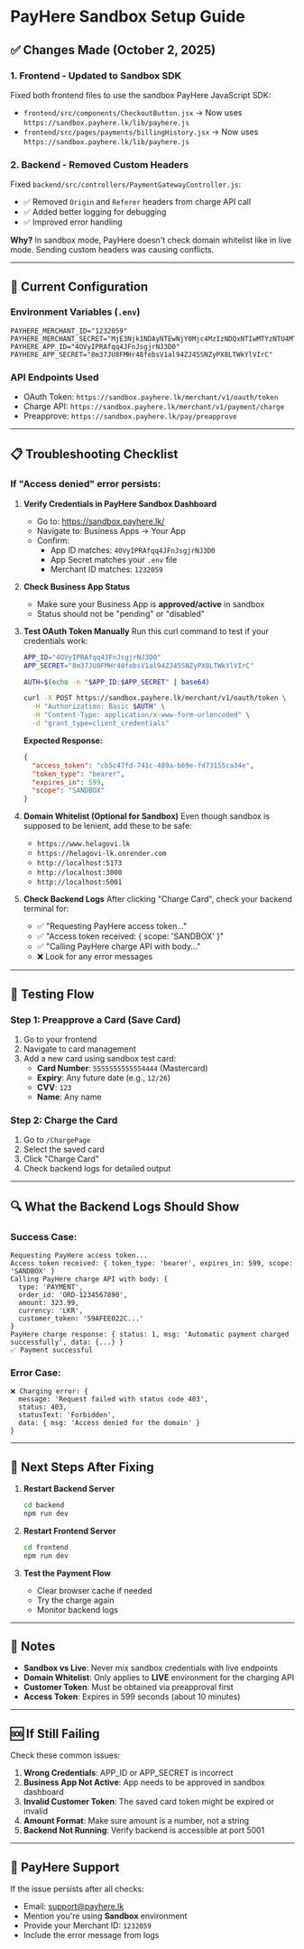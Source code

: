 # PayHere Sandbox Setup Guide

## ✅ Changes Made (October 2, 2025)

### 1. Frontend - Updated to Sandbox SDK
Fixed both frontend files to use the sandbox PayHere JavaScript SDK:

- `frontend/src/components/CheckoutButton.jsx` → Now uses `https://sandbox.payhere.lk/lib/payhere.js`
- `frontend/src/pages/payments/billingHistory.jsx` → Now uses `https://sandbox.payhere.lk/lib/payhere.js`

### 2. Backend - Removed Custom Headers
Fixed `backend/src/controllers/PaymentGatewayController.js`:

- ✅ Removed `Origin` and `Referer` headers from charge API call
- ✅ Added better logging for debugging
- ✅ Improved error handling

**Why?** In sandbox mode, PayHere doesn't check domain whitelist like in live mode. Sending custom headers was causing conflicts.

---

## 🔧 Current Configuration

### Environment Variables (`.env`)
```env
PAYHERE_MERCHANT_ID="1232059"
PAYHERE_MERCHANT_SECRET="MjE3Njk1NDAyNTEwNjY0Mjc4MzIzNDQxNTIwMTYzNTU4MTk2NjA2"
PAYHERE_APP_ID="4OVyIPRAfqq4JFnJsgjrNJ3D0"
PAYHERE_APP_SECRET="8m37JU8FMHr48febsV1al94ZJ45SNZyPX8LTWkYlVIrC"
```

### API Endpoints Used
- OAuth Token: `https://sandbox.payhere.lk/merchant/v1/oauth/token`
- Charge API: `https://sandbox.payhere.lk/merchant/v1/payment/charge`
- Preapprove: `https://sandbox.payhere.lk/pay/preapprove`

---

## 📋 Troubleshooting Checklist

### If "Access denied" error persists:

1. **Verify Credentials in PayHere Sandbox Dashboard**
   - Go to: https://sandbox.payhere.lk/
   - Navigate to: Business Apps → Your App
   - Confirm:
     - App ID matches: `4OVyIPRAfqq4JFnJsgjrNJ3D0`
     - App Secret matches your `.env` file
     - Merchant ID matches: `1232059`

2. **Check Business App Status**
   - Make sure your Business App is **approved/active** in sandbox
   - Status should not be "pending" or "disabled"

3. **Test OAuth Token Manually**
   Run this curl command to test if your credentials work:
   ```bash
   APP_ID="4OVyIPRAfqq4JFnJsgjrNJ3D0"
   APP_SECRET="8m37JU8FMHr48febsV1al94ZJ45SNZyPX8LTWkYlVIrC"
   
   AUTH=$(echo -n "$APP_ID:$APP_SECRET" | base64)
   
   curl -X POST https://sandbox.payhere.lk/merchant/v1/oauth/token \
     -H "Authorization: Basic $AUTH" \
     -H "Content-Type: application/x-www-form-urlencoded" \
     -d "grant_type=client_credentials"
   ```
   
   **Expected Response:**
   ```json
   {
     "access_token": "cb5c47fd-741c-489a-b69e-fd73155ca34e",
     "token_type": "bearer",
     "expires_in": 599,
     "scope": "SANDBOX"
   }
   ```

4. **Domain Whitelist (Optional for Sandbox)**
   Even though sandbox is supposed to be lenient, add these to be safe:
   - `https://www.helagovi.lk`
   - `https://helagovi-lk.onrender.com`
   - `http://localhost:5173`
   - `http://localhost:3000`
   - `http://localhost:5001`

5. **Check Backend Logs**
   After clicking "Charge Card", check your backend terminal for:
   - ✅ "Requesting PayHere access token..."
   - ✅ "Access token received: { scope: 'SANDBOX' }"
   - ✅ "Calling PayHere charge API with body..."
   - ❌ Look for any error messages

---

## 🧪 Testing Flow

### Step 1: Preapprove a Card (Save Card)
1. Go to your frontend
2. Navigate to card management
3. Add a new card using sandbox test card:
   - **Card Number**: `5555555555554444` (Mastercard)
   - **Expiry**: Any future date (e.g., `12/26`)
   - **CVV**: `123`
   - **Name**: Any name

### Step 2: Charge the Card
1. Go to `/ChargePage`
2. Select the saved card
3. Click "Charge Card"
4. Check backend logs for detailed output

---

## 🔍 What the Backend Logs Should Show

### Success Case:
```
Requesting PayHere access token...
Access token received: { token_type: 'bearer', expires_in: 599, scope: 'SANDBOX' }
Calling PayHere charge API with body: {
  type: 'PAYMENT',
  order_id: 'ORD-1234567890',
  amount: 323.99,
  currency: 'LKR',
  customer_token: '59AFEE022C...'
}
PayHere charge response: { status: 1, msg: 'Automatic payment charged successfully', data: {...} }
✅ Payment successful
```

### Error Case:
```
❌ Charging error: {
  message: 'Request failed with status code 403',
  status: 403,
  statusText: 'Forbidden',
  data: { msg: 'Access denied for the domain' }
}
```

---

## 🚀 Next Steps After Fixing

1. **Restart Backend Server**
   ```bash
   cd backend
   npm run dev
   ```

2. **Restart Frontend Server**
   ```bash
   cd frontend
   npm run dev
   ```

3. **Test the Payment Flow**
   - Clear browser cache if needed
   - Try the charge again
   - Monitor backend logs

---

## 📝 Notes

- **Sandbox vs Live**: Never mix sandbox credentials with live endpoints
- **Domain Whitelist**: Only applies to **LIVE** environment for the charging API
- **Customer Token**: Must be obtained via preapproval first
- **Access Token**: Expires in 599 seconds (about 10 minutes)

---

## 🆘 If Still Failing

Check these common issues:

1. **Wrong Credentials**: APP_ID or APP_SECRET is incorrect
2. **Business App Not Active**: App needs to be approved in sandbox dashboard
3. **Invalid Customer Token**: The saved card token might be expired or invalid
4. **Amount Format**: Make sure amount is a number, not a string
5. **Backend Not Running**: Verify backend is accessible at port 5001

---

## 📧 PayHere Support

If the issue persists after all checks:
- Email: support@payhere.lk
- Mention you're using **Sandbox** environment
- Provide your Merchant ID: `1232059`
- Include the error message from logs

